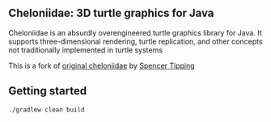 ## Cheloniidae: 3D turtle graphics for Java

Cheloniidae is an absurdly overengineered turtle graphics library for Java. It supports three-dimensional rendering, turtle replication, and other concepts not traditionally implemented in turtle systems

This is a fork of [original cheloniidae](https://github.com/spencertipping/cheloniidae) by [Spencer Tipping](https://github.com/spencertipping)

## Getting started

```
./gradlew clean build
```
